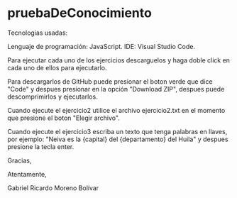 # pruebaDeConocimiento

Tecnologias usadas:

Lenguaje de programación: JavaScript.
IDE: Visual Studio Code.

Para ejecutar cada uno de los ejercicios descarguelos y haga doble click
en cada uno de ellos para ejecutarlo.

Para descargarlos de GitHub puede presionar el boton verde que dice "Code" y despues 
presionar en la opción "Download ZIP", despues puede descomprimirlos y ejecutarlos.

Cuando ejecute el ejercicio2 utilice el archivo ejercicio2.txt en el momento
que presione el boton "Elegir archivo".

Cuando ejecute el ejercicio3 escriba un texto que tenga palabras en llaves,
por ejemplo: "Neiva es la {capital} del {departamento} del Huila" y despues presione la tecla enter.

Gracias,

Atentamente,

Gabriel Ricardo Moreno Bolívar
 
